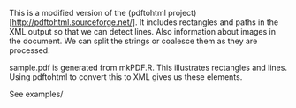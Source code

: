 This is a modified version of the (pdftohtml project)[http://pdftohtml.sourceforge.net/].
It includes rectangles and paths in the XML output so that we can detect lines.
Also information about images in the document.
We can split the strings or coalesce them as they are processed.

sample.pdf is generated from mkPDF.R. This illustrates rectangles and lines.
Using pdftohtml to convert this to XML gives us these elements.

See examples/
